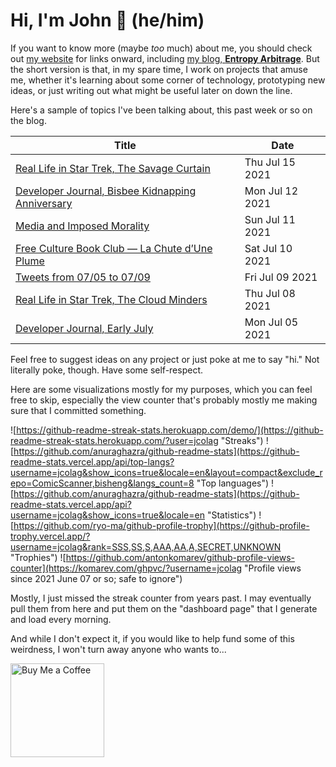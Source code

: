 # Hi, I'm John 👋 (he/him)

If you want to know more (maybe *too* much) about me, you should check out [my website](https://john.colagioia.net/) for links onward, including [my blog, **Entropy Arbitrage**](https://john.colagioia.net/blog).  But the short version is that, in my spare time, I work on projects that amuse me, whether it's learning about some corner of technology, prototyping new ideas, or just writing out what might be useful later on down the line.

Here's a sample of topics I've been talking about, this past week or so on the blog.

|Title|Date|
|-----|-------|
|[Real Life in Star Trek, The Savage Curtain](https://john.colagioia.net/blog/2021/07/15/savage.html)|Thu Jul 15 2021|
|[Developer Journal, Bisbee Kidnapping Anniversary](https://john.colagioia.net/blog/2021/07/12/bisbee.html)|Mon Jul 12 2021|
|[Media and Imposed Morality](https://john.colagioia.net/blog/2021/07/11/mmedia.html)|Sun Jul 11 2021|
|[Free Culture Book Club — La Chute d’Une Plume](https://john.colagioia.net/blog/2021/07/10/plume.html)|Sat Jul 10 2021|
|[Tweets from 07/05 to 07/09](https://john.colagioia.net/blog/media/2021/07/09/week.html)|Fri Jul 09 2021|
|[Real Life in Star Trek, The Cloud Minders](https://john.colagioia.net/blog/2021/07/08/cloud.html)|Thu Jul 08 2021|
|[Developer Journal, Early July](https://john.colagioia.net/blog/2021/07/05/july.html)|Mon Jul 05 2021|

Feel free to suggest ideas on any project or just poke at me to say "hi." Not literally poke, though. Have some self-respect.

Here are some visualizations mostly for my purposes, which you can feel free to skip, especially the view counter that's probably mostly me making sure that I committed something.

![https://github-readme-streak-stats.herokuapp.com/demo/](https://github-readme-streak-stats.herokuapp.com/?user=jcolag "Streaks")
![https://github.com/anuraghazra/github-readme-stats](https://github-readme-stats.vercel.app/api/top-langs?username=jcolag&show_icons=true&locale=en&layout=compact&exclude_repo=ComicScanner,bisheng&langs_count=8 "Top languages")
![https://github.com/anuraghazra/github-readme-stats](https://github-readme-stats.vercel.app/api?username=jcolag&show_icons=true&locale=en "Statistics")
![https://github.com/ryo-ma/github-profile-trophy](https://github-profile-trophy.vercel.app/?username=jcolag&rank=SSS,SS,S,AAA,AA,A,SECRET,UNKNOWN "Trophies")
![https://github.com/antonkomarev/github-profile-views-counter](https://komarev.com/ghpvc/?username=jcolag "Profile views since 2021 June 07 or so; safe to ignore")

Mostly, I just missed the streak counter from years past.  I may eventually pull them from here and put them on the "dashboard page" that I generate and load every morning.

And while I don't expect it, if you would like to help fund some of this weirdness, I won't turn away anyone who wants to...

[<img src="https://cdn.buymeacoffee.com/buttons/v2/default-yellow.png" alt="Buy Me a Coffee" width="150px"/>](https://www.buymeacoffee.com/jcolag)
